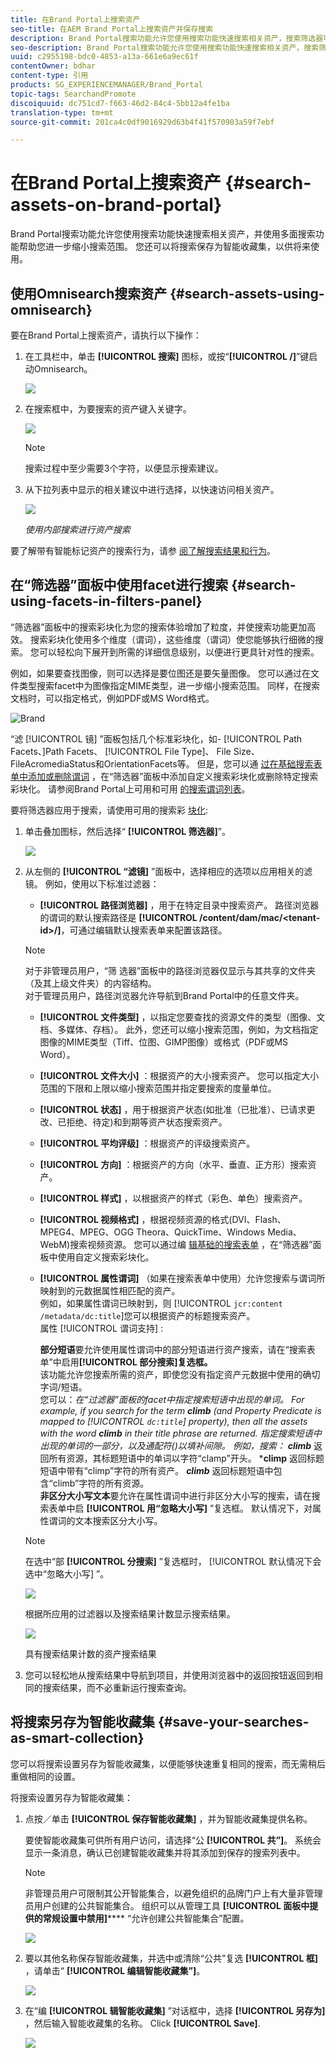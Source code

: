 ```yaml
---
title: 在Brand Portal上搜索资产
seo-title: 在AEM Brand Portal上搜索资产并保存搜索
description: Brand Portal搜索功能允许您使用搜索功能快速搜索相关资产，搜索筛选器可帮助您进一步缩小搜索范围。 将搜索另存为智能收藏集，以供将来使用。
seo-description: Brand Portal搜索功能允许您使用搜索功能快速搜索相关资产，搜索筛选器可帮助您进一步缩小搜索范围。 将搜索另存为智能收藏集，以供将来使用。
uuid: c2955198-bdc0-4853-a13a-661e6a9ec61f
contentOwner: bdhar
content-type: 引用
products: SG_EXPERIENCEMANAGER/Brand_Portal
topic-tags: SearchandPromote
discoiquuid: dc751cd7-f663-46d2-84c4-5bb12a4fe1ba
translation-type: tm+mt
source-git-commit: 201ca4c0df9016929d63b4f41f570903a59f7ebf

---
```



# 在Brand Portal上搜索资产 {#search-assets-on-brand-portal}

Brand Portal搜索功能允许您使用搜索功能快速搜索相关资产，并使用多面搜索功能帮助您进一步缩小搜索范围。 您还可以将搜索保存为智能收藏集，以供将来使用。

## 使用Omnisearch搜索资产 {#search-assets-using-omnisearch}

要在Brand Portal上搜索资产，请执行以下操作：

1. 在工具栏中，单击 **[!UICONTROL 搜索]** 图标，或按“**[!UICONTROL /]**”键启动Omnisearch。

   ![](assets/omnisearchicon-1.png)

1. 在搜索框中，为要搜索的资产键入关键字。

   ![](assets/omnisearch.png)

   >[!NOTE]
   >
   >搜索过程中至少需要3个字符，以便显示搜索建议。

1. 从下拉列表中显示的相关建议中进行选择，以快速访问相关资产。

   ![](assets/assets-search-result.png)

   *使用内部搜索进行资产搜索*

要了解带有智能标记资产的搜索行为，请参 [阅了解搜索结果和行为](https://helpx.adobe.com/experience-manager/6-5/assets/using/search-assets.html)。

## 在“筛选器”面板中使用facet进行搜索 {#search-using-facets-in-filters-panel}

“筛选器”面板中的搜索彩块化为您的搜索体验增加了粒度，并使搜索功能更加高效。 搜索彩块化使用多个维度（谓词），这些维度（谓词）使您能够执行细微的搜索。 您可以轻松向下展开到所需的详细信息级别，以便进行更具针对性的搜索。

例如，如果要查找图像，则可以选择是要位图还是要矢量图像。 您可以通过在文件类型搜索facet中为图像指定MIME类型，进一步缩小搜索范围。 同样，在搜索文档时，可以指定格式，例如PDF或MS Word格式。

![Brand](assets/file-type-search.png "Portal中的“过滤器”面板Brand Portal中的“过滤器”面板")

“滤 [!UICONTROL 镜] ”面板包括几个标准彩块化，如- [!UICONTROL Path Facets、]Path Facets、 [!UICONTROL File Type]、 File Size、FileAcromediaStatus和OrientationFacets等。 但是，您可以通 [过在基础搜索表单中添加或删除谓词](../using/brand-portal-search-facets.md) ，在“筛选器”面板中添加自定义搜索彩块化或删除特定搜索彩块化。 请参阅Brand Portal上可用和可用 [的搜索谓词列表](../using/brand-portal-search-facets.md#list-of-search-predicates)。

要将筛选器应用于搜索，请使用可用的搜索彩 [块化](../using/brand-portal-search-facets.md):

1. 单击叠加图标，然后选择“ **[!UICONTROL 筛选器]**”。

   ![](assets/selectorrail.png)

2. 从左侧的 **[!UICONTROL “滤镜]** ”面板中，选择相应的选项以应用相关的滤镜。
例如，使用以下标准过滤器：

   * **[!UICONTROL 路径浏览器]** ，用于在特定目录中搜索资产。 路径浏览器的谓词的默认搜索路径是 **[!UICONTROL /content/dam/mac/&lt;tenant-id&gt;/]**，可通过编辑默认搜索表单来配置该路径。
   >[!NOTE]
   >
   >对于非管理员用户，“筛  选器”面板中的路径浏览器仅显示与其共享的文件夹（及其上级文件夹）的内容结构。\
   >对于管理员用户，路径浏览器允许导航到Brand Portal中的任意文件夹。

   * **[!UICONTROL 文件类型]** ，以指定您要查找的资源文件的类型（图像、文档、多媒体、存档）。 此外，您还可以缩小搜索范围，例如，为文档指定图像的MIME类型（Tiff、位图、GIMP图像）或格式（PDF或MS Word）。
   * **[!UICONTROL 文件大小]** ：根据资产的大小搜索资产。 您可以指定大小范围的下限和上限以缩小搜索范围并指定要搜索的度量单位。
   * **[!UICONTROL 状态]** ，用于根据资产状态(如批准（已批准）、已请求更改、已拒绝、待定)和到期等资产状态搜索资产。
   * **[!UICONTROL 平均评级]** ：根据资产的评级搜索资产。
   * **[!UICONTROL 方向]** ：根据资产的方向（水平、垂直、正方形）搜索资产。
   * **[!UICONTROL 样式]** ，以根据资产的样式（彩色、单色）搜索资产。
   * **[!UICONTROL 视频格式]** ，根据视频资源的格式(DVI、Flash、MPEG4、MPEG、OGG Theora、QuickTime、Windows Media、WebM)搜索视频资源。
   您可以通过编 [辑基础的搜索表单](../using/brand-portal-search-facets.md) ，在“筛选器”面板中使用自定义搜索彩块化。

   * **[!UICONTROL 属性谓词]** （如果在搜索表单中使用）允许您搜索与谓词所映射到的元数据属性相匹配的资产。\
      例如，如果属性谓词已映射到，则 [!UICONTROL `jcr:content /metadata/dc:title`]您可以根据资产的标题搜索资产。\
      属性 [!UICONTROL 谓词支持] :

      **部分短语**&#x200B;要允许使用属性谓词中的部分短语进行资产搜索，请在“搜索表单”中启用&#x200B;**[!UICONTROL 部分搜索]复选框。**\
      该功能允许您搜索所需的资产，即使您没有指定资产元数据中使用的确切字词/短语。\
      您可以：*在“过滤器”面板的facet中指定搜索短语中出现的单词。 For example, if you search for the term **climb** (and Property Predicate is mapped to [!UICONTROL `dc:title`] property), then all the assets with the word **climb** in their title phrase are returned.
*指定搜索短语中出现的单词的一部分，以及通配符(*)以填补间隙。
例如，搜索：
      **climb*** 返回所有资源，其标题短语中的单词以字符“clamp”开头。
      ***climp** 返回标题短语中带有“climp”字符的所有资产。
      ***climb*** 返回标题短语中包含“climb”字符的所有资源。\
      **非区分大小写文本**&#x200B;要允许在属性谓词中进行非区分大小写的搜索，请在搜索表单中启 **[!UICONTROL 用“忽略大小写]** ”复选框。 默认情况下，对属性谓词的文本搜索区分大小写。
   >[!NOTE]
   >
   >在选中“部 **[!UICONTROL 分搜索]** ”复选框时， [!UICONTROL 默认情况下会选中“忽略大小写] ”。

   ![](assets/wildcard-prop-1.png)

   根据所应用的过滤器以及搜索结果计数显示搜索结果。

   ![](assets/omnisearch-with-filters.png)

   具有搜索结果计数的资产搜索结果

3. 您可以轻松地从搜索结果中导航到项目，并使用浏览器中的返回按钮返回到相同的搜索结果，而不必重新运行搜索查询。

## 将搜索另存为智能收藏集 {#save-your-searches-as-smart-collection}

您可以将搜索设置另存为智能收藏集，以便能够快速重复相同的搜索，而无需稍后重做相同的设置。

将搜索设置另存为智能收藏集：

1. 点按／单击 **[!UICONTROL 保存智能收藏集]** ，并为智能收藏集提供名称。

   要使智能收藏集可供所有用户访问，请选择“公 **[!UICONTROL 共”]**。 系统会显示一条消息，确认已创建智能收藏集并将其添加到保存的搜索列表中。

   >[!NOTE]
   >
   >非管理员用户可限制其公开智能集合，以避免组织的品牌门户上有大量非管理员用户创建的公共智能集合。 组织可以从管理工具 **[!UICONTROL 面板中提供的常规设置中禁用]****** “允许创建公共智能集合”配置。

   ![](assets/save_smartcollectionui.png)

2. 要以其他名称保存智能收藏集，并选中或清除“公共”复选 **[!UICONTROL 框]** ，请单击“ **[!UICONTROL 编辑智能收藏集”]**。

   ![](assets/edit_smartcollection.png)

3. 在“编 **[!UICONTROL 辑智能收藏集]** ”对话框中，选择 **[!UICONTROL 另存为]** ，然后输入智能收藏集的名称。 Click **[!UICONTROL Save]**.

   ![](assets/saveas_smartsearch.png)
